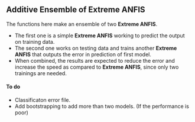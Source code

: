 ## Additive Ensemble of Extreme ANFIS

The functions here make an ensemble of two **Extreme ANFIS**.
- The first one is a simple **Extreme ANFIS** working to predict the output on training data.
- The second one works on testing data and trains another **Extreme ANFIS** that outputs the error in prediction of first model.
- When combined, the results are expected to reduce the error and increase the speed as compared to **Extreme ANFIS**, since only two trainings are needed.


#### To do
- Classificaton error file.
- Add bootstrapping to add more than two models. (If the performance is poor)
